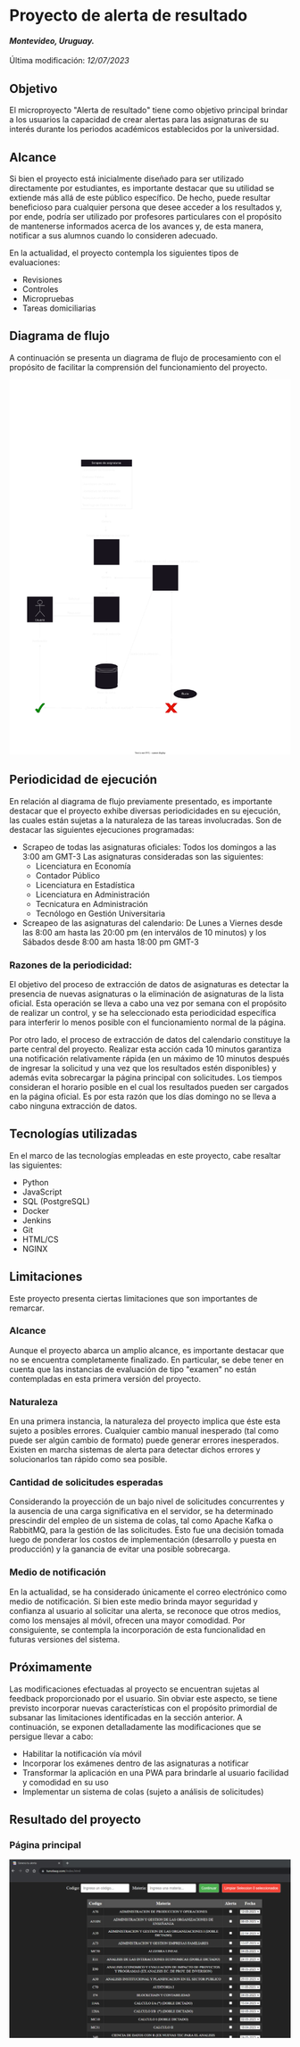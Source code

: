 # Proyecto de alerta de resultado
#### _Montevideo, Uruguay._
Última modificación: _12/07/2023_

## Objetivo
El microproyecto "Alerta de resultado" tiene como objetivo principal brindar a los usuarios la capacidad de crear alertas para las asignaturas de su interés durante los periodos académicos establecidos por la universidad.

## Alcance
Si bien el proyecto está inicialmente diseñado para ser utilizado directamente por estudiantes, es importante destacar que su utilidad se extiende más allá de este público específico. De hecho, puede resultar beneficioso para cualquier persona que desee acceder a los resultados y, por ende, podría ser utilizado por profesores particulares con el propósito de mantenerse informados acerca de los avances y, de esta manera, notificar a sus alumnos cuando lo consideren adecuado.

En la actualidad, el proyecto contempla los siguientes tipos de evaluaciones:
-  Revisiones
-  Controles
-  Micropruebas
-  Tareas domiciliarias

## Diagrama de flujo 
A continuación se presenta un diagrama de flujo de procesamiento con el propósito de facilitar la comprensión del funcionamiento del proyecto.

![Diagrama de flujo](./assets/diagrama-flujo.drawio.svg)

## Periodicidad de ejecución
En relación al diagrama de flujo previamente presentado, es importante destacar que el proyecto exhibe diversas periodicidades en su ejecución, las cuales están sujetas a la naturaleza de las tareas involucradas. 
Son de destacar las siguientes ejecuciones programadas:
- Scrapeo de todas las asignaturas oficiales: Todos los domingos a las 3:00 am GMT-3
Las asignaturas consideradas son las siguientes: 
    - Licenciatura en Economía
    - Contador Público
    - Licenciatura en Estadística 
    - Licenciatura en Administración
    - Tecnicatura en Administración
    - Tecnólogo en Gestión Universitaria
- Screapeo de las asignaturas del calendario: De Lunes a Viernes desde las 8:00 am hasta las 20:00 pm (en interválos de 10 minutos) y los Sábados desde 8:00 am hasta 18:00 pm GMT-3

### Razones de la periodicidad:

El objetivo del proceso de extracción de datos de asignaturas es detectar la presencia de nuevas asignaturas o la eliminación de asignaturas de la lista oficial. Esta operación se lleva a cabo una vez por semana con el propósito de realizar un control, y se ha seleccionado esta periodicidad específica para interferir lo menos posible con el funcionamiento normal de la página.

Por otro lado, el proceso de extracción de datos del calendario constituye la parte central del proyecto. Realizar esta acción cada 10 minutos garantiza una notificación relativamente rápida (en un máximo de 10 minutos después de ingresar la solicitud y una vez que los resultados estén disponibles) y además evita sobrecargar la página principal con solicitudes. Los tiempos consideran el horario posible en el cual los resultados pueden ser cargados en la página oficial. Es por esta razón que los días domingo no se lleva a cabo ninguna extracción de datos.

## Tecnologías utilizadas
En el marco de las tecnologías empleadas en este
proyecto, cabe resaltar las siguientes:
-  Python
-  JavaScript
-  SQL (PostgreSQL)
-  Docker
-  Jenkins
-  Git
-  HTML/CS
-  NGINX

## Limitaciones
Este proyecto presenta ciertas limitaciones que son importantes de remarcar.

### Alcance
Aunque el proyecto abarca un amplio alcance, es importante destacar que no se encuentra completamente finalizado. En particular, se debe tener en cuenta que las instancias de evaluación de tipo "examen" no están contempladas en esta primera versión del proyecto.

### Naturaleza
En una primera instancia, la naturaleza del proyecto implica que éste esta sujeto a posibles errores. Cualquier cambio manual inesperado (tal como puede ser algún cambio de formato) puede generar errores inesperados. 
Existen en marcha sistemas de alerta para detectar dichos errores y solucionarlos tan rápido como sea posible.

### Cantidad de solicitudes esperadas
Considerando la proyección de un bajo nivel de solicitudes concurrentes y la ausencia de una carga significativa en el servidor, se ha determinado prescindir del empleo de un sistema de colas, tal como Apache Kafka o RabbitMQ, para la gestión de las solicitudes.
Esto fue una decisión tomada luego de ponderar los costos de implementación (desarrollo y puesta en producción) y la ganancia de evitar una posible sobrecarga.

### Medio de notificación
En la actualidad, se ha considerado únicamente el correo electrónico como medio de notificación. Si bien este medio brinda mayor seguridad y confianza al usuario al solicitar una alerta, se reconoce que otros medios, como los mensajes al móvil, ofrecen una mayor comodidad. Por consiguiente, se contempla la incorporación de esta funcionalidad en futuras versiones del sistema.

## Próximamente
Las modificaciones efectuadas al proyecto se encuentran sujetas al feedback proporcionado por el usuario. Sin obviar este aspecto, se tiene previsto incorporar nuevas características con el propósito primordial de subsanar las limitaciones identificadas en la sección anterior. A continuación, se exponen detalladamente las modificaciones que se persigue llevar a cabo:
-  Habilitar la notificación vía móvil
-  Incorporar los exámenes dentro de las asignaturas a notificar
-  Transformar la aplicación en una PWA para brindarle al usuario facilidad y comodidad en su uso
-  Implementar un sistema de colas (sujeto a análisis de solicitudes)

## Resultado del proyecto
### Página principal
![Diagrama de flujo](./assets/landing.png)

